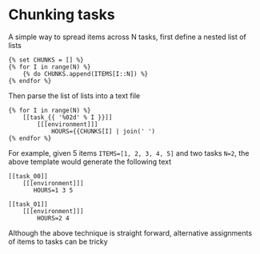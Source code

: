 # Chunking tasks

A simple way to spread items across N tasks, first define
a nested list of lists

```
{% set CHUNKS = [] %}
{% for I in range(N) %}
    {% do CHUNKS.append(ITEMS[I::N]) %}
{% endfor %}
```

Then parse the list of lists into a text file

```
{% for I in range(N) %}
    [[task_{{ '%02d' % I }}]]
        [[[environment]]]
            HOURS={{CHUNKS[I] | join(' ')
{% endfor %}
```

For example, given 5 items `ITEMS=[1, 2, 3, 4, 5]` and two tasks `N=2`, the
above template would generate the following text

```
[[task_00]]
    [[[environment]]]
       HOURS=1 3 5

[[task_01]]
    [[[environment]]]
        HOURS=2 4
```

Although the above technique is straight forward, alternative assignments of items to tasks can be tricky
